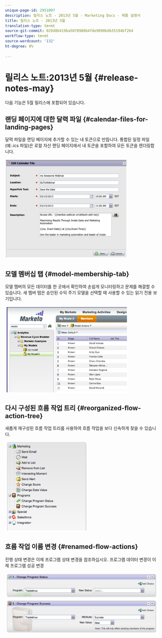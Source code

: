 ```yaml
---
unique-page-id: 2951097
description: 릴리스 노트 - 2013년 5월 - Marketing Docs - 제품 설명서
title: 릴리스 노트 - 2013년 5월
translation-type: tm+mt
source-git-commit: 029d8b419ba5078980b4fde9890bdb35194bf264
workflow-type: tm+mt
source-wordcount: '132'
ht-degree: 0%

---
```



# 릴리스 노트:2013년 5월 {#release-notes-may}

다음 기능은 5월 릴리스에 포함되어 있습니다.

## 랜딩 페이지에 대한 달력 파일 {#calendar-files-for-landing-pages}

달력 파일을 랜딩 페이지에 추가할 수 있는 내 토큰으로 만듭니다. 통합된 일정 파일(예:.ics 파일)은 로컬 자산 랜딩 페이지에서 내 토큰을 포함하여 모든 토큰을 렌더링합니다.

![](assets/image2014-9-22-16-3a3-3a18.png)

## 모델 멤버십 탭 {#model-membership-tab}

모델 멤버의 모든 데이터를 한 곳에서 확인하여 손쉽게 모니터링하고 문제를 해결할 수 있습니다. 새 멤버 탭은 승인된 수익 주기 모델을 선택할 때 사용할 수 있는 읽기 전용 보기입니다.

![](assets/image2014-9-22-16-3a3-3a33.png)

## 다시 구성된 흐름 작업 트리 {#reorganized-flow-action-tree}

새롭게 재구성된 흐름 작업 트리를 사용하여 흐름 작업을 보다 신속하게 찾을 수 있습니다.

![](assets/image2014-9-22-16-3a3-3a58.png)

## 흐름 작업 이름 변경 {#renamed-flow-actions}

진행 상태 변경은 이제 프로그램 상태 변경을 참조하십시오. 프로그램 데이터 변경이 이제 프로그램 성공 변경

![](assets/image2014-9-22-16-3a4-3a17.png)
